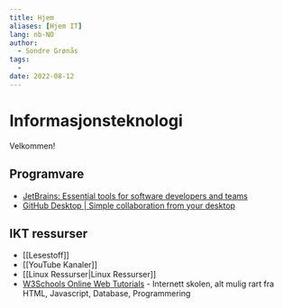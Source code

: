 ```yaml
---
title: Hjem
aliases: [Hjem IT]
lang: nb-NO
author:
  - Sondre Grønås
tags:
  - 
date: 2022-08-12
---
```

# Informasjonsteknologi
Velkommen!

## Programvare
- [JetBrains: Essential tools for software developers and teams](https://www.jetbrains.com/)
- [GitHub Desktop | Simple collaboration from your desktop](https://desktop.github.com/)

## IKT ressurser
- [[Lesestoff]]
- [[YouTube Kanaler]]
- [[Linux Ressurser|Linux Ressurser]]
- [W3Schools Online Web Tutorials](https://w3schools.com) - Internett skolen, alt mulig rart fra HTML, Javascript, Database, Programmering